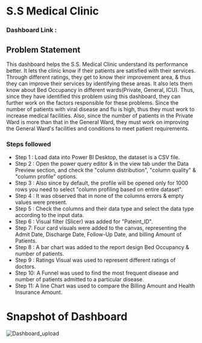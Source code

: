 # S.S Medical Clinic
### Dashboard Link : 
## Problem Statement
This dashboard helps the S.S. Medical Clinic understand its performance better. It lets the clinic know if their patients are satisfied with their services. Through different ratings, they get to know their improvement area, & thus they can improve their services by identifying these areas. It also lets them know about Bed Occupancy in different wards(Private, General, ICU).
Thus, since they have identified this problem using this dashboard, they can further work on the factors responsible for these problems.
Since the number of patients with viral disease and flu is high, thus they must work to increase medical facilities. 
Also, since the number of patients in the Private Ward is more than that in the General Ward, they must work on improving the General Ward's facilities and conditions to meet patient requirements.

### Steps followed 

- Step 1 : Load data into Power BI Desktop, the dataset is a CSV file.
- Step 2 : Open the power query editor & in the view tab under the Data Preview section, and check the "column distribution", "column quality" & "column profile" options.
- Step 3 : Also since by default, the profile will be opened only for 1000 rows you need to select "column profiling based on entire dataset".
- Step 4 : It was observed that in none of the columns errors & empty values were present.
- Step 5 : Check the columns and their data type and select the data type according to the input data.  
- Step 6 : Visual filter (Slicer) was added for "Pateint_ID".
- Step 7: Four card visuals were added to the canvas, representing the Admit Date, Discharge Date, Follow-Up Date, and billing Amount of Patients.
- Step 8 : A bar chart was added to the report design Bed Occupancy & number of patients. 
- Step 9 : Ratings Visual was used to represent different ratings of doctors.
- Step 10: A Funnel was used to find the most frequent disease and number of patients admitted to a particular disease.
- Step 11: A line Chart was used to compare the Billing Amount and Health Insurance Amount.

# Snapshot of Dashboard 
![Dashboard_upload]()

